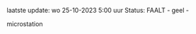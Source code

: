 laatste update: 
wo 25-10-2023  5:00   uur 
Status: FAALT - geel - 
<div class="service R">microstation</div>